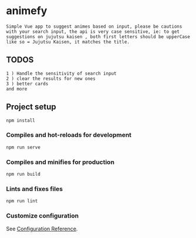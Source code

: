 # animefy

```
Simple Vue app to suggest animes based on input, please be cautions with your search input, the api is very case sensitive, ie: to get suggestions on jujutsu kaisen , both first letters should be upperCase like so = Jujutsu Kaisen, it matches the title.
```

## TODOS

```
1 ) Handle the sensitivity of search input
2 ) clear the results for new ones
3 ) better cards
and more
```

## Project setup

```
npm install
```

### Compiles and hot-reloads for development

```
npm run serve
```

### Compiles and minifies for production

```
npm run build
```

### Lints and fixes files

```
npm run lint
```

### Customize configuration

See [Configuration Reference](https://cli.vuejs.org/config/).

